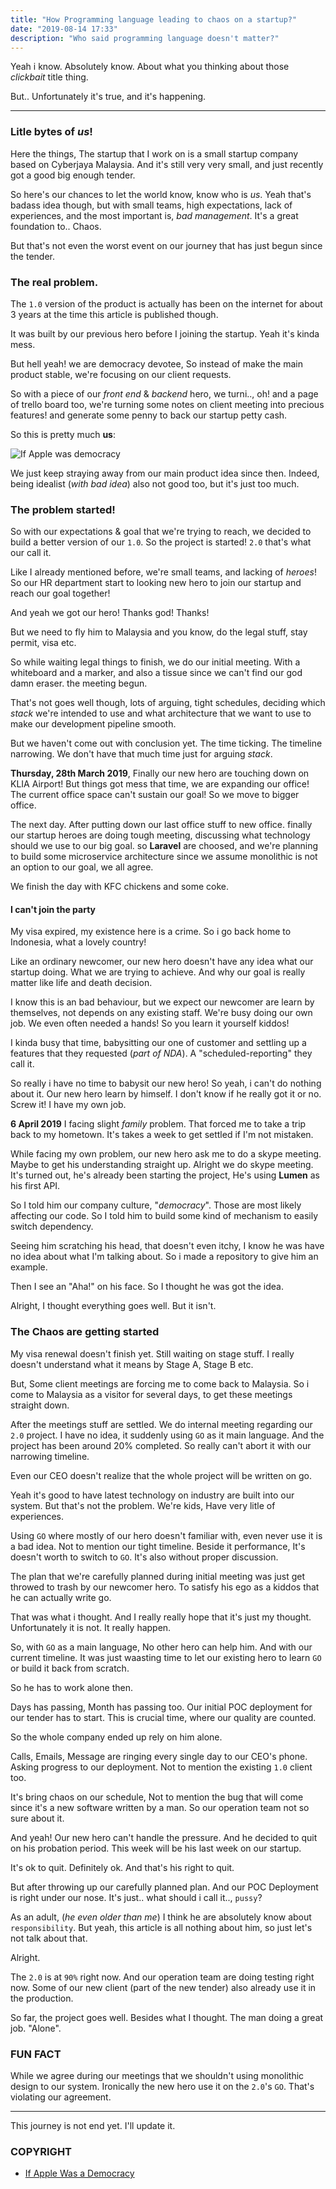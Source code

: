 ```yaml
---
title: "How Programming language leading to chaos on a startup?"
date: "2019-08-14 17:33"
description: "Who said programming language doesn't matter?"
---
```


Yeah i know. Absolutely know. About what you thinking about those _clickbait_ title thing.


But.. Unfortunately it's true, and it's happening.

---

### Litle bytes of _us_!

Here the things, The startup that I work on is a small startup company based on Cyberjaya Malaysia.
And it's still very very small, and just recently got a good big enough tender.

So here's our chances to let the world know, know who is _us_. Yeah that's badass idea though,
but with small teams, high expectations, lack of experiences, and the most important is, _bad management_. It's a great foundation to.. Chaos.

But that's not even the worst event on our journey that has just begun since the tender.

### The real problem.

The `1.0` version of the product is actually has been on the internet for about 3 years at the time this article is published though.

It was built by our previous hero before I joining the startup. Yeah it's kinda mess.

But hell yeah! we are democracy devotee, So instead of make the main product stable, we're focusing on our client requests.

So with a piece of our _front end_ & _backend_ hero, we turni.., oh! and a page of trello board too, we're turning some notes on client meeting into precious features!
and generate some penny to back our startup petty cash.

So this is pretty much **us**:

![If Apple was democracy](https://i.redd.it/r9906uyd68kx.png)

We just keep straying away from our main product idea since then. 
Indeed, being idealist (_with bad idea_) also not good too, but it's just too much.


### The problem started!

So with our expectations & goal that we're trying to reach, we decided to build a better version of our `1.0`. So the project is started! `2.0` that's what our call it.

Like I already mentioned before, we're small teams, and lacking of _heroes_!
So our HR department start to looking new hero to join our startup and reach our goal together!

And yeah we got our hero! Thanks god! Thanks!

But we need to fly him to Malaysia and you know, do the legal stuff, stay permit, visa etc.

So while waiting legal things to finish, we do our initial meeting. 
With a whiteboard and a marker, and also a tissue since we can't find our god damn eraser. the meeting begun. 

That's not goes well though, lots of arguing, tight schedules, deciding which _stack_ we're intended to use and what architecture that we want to use to make our development pipeline smooth.

But we haven't come out with conclusion yet. The time ticking. The timeline narrowing.  We don't have that much time just for arguing _stack_.

**Thursday, 28th March 2019**, Finally our new hero are touching down on KLIA Airport! But things got mess that time,
we are expanding our office! The current office space can't sustain our goal! So we move to bigger office.

The next day. After putting down our last office stuff to new office. finally our startup heroes are doing tough meeting, discussing what technology should we use to our big goal.
so **Laravel** are choosed, and we're planning to build some microservice architecture since we assume monolithic is not an option to our goal, we all agree.

We finish the day with KFC chickens and some coke.


####  I can't join the party

My visa expired,  my existence here is a crime. So i go back home to Indonesia, what a lovely country!

Like an ordinary newcomer, our new hero doesn't have any idea what our startup doing. What we are trying to achieve. And why our goal is really matter like life and death decision.

I know this is an bad behaviour, but we expect our newcomer are learn by themselves, not depends on any existing staff. We're busy doing our own job. We even often needed a hands! So you learn it yourself kiddos!

I kinda busy that time, babysitting our one of customer and settling up a features that they requested (_part of NDA_). A "scheduled-reporting" they call it.

So really i have no time to babysit our new hero! So yeah, i can't do nothing about it. Our new hero learn by himself. I don't know if he really got it or no. Screw it! I have my own job.

**6 April 2019** I facing slight _family_ problem. That forced me to take a trip back to my hometown. It's takes a week to get settled if I'm not mistaken.

While facing my own problem, our new hero ask me to do a skype meeting. Maybe to get his understanding straight up. Alright we do skype meeting. It's turned out, he's already been starting the project, He's using **Lumen** as his first API.

So I told him our company culture, "_democracy_". Those are most likely affecting our code. So I told him to build some kind of mechanism to easily switch dependency.

Seeing him scratching his head, that doesn't even itchy, I know he was have no idea about what I'm talking about. So i made a repository to give him an example. 

Then I see an "Aha!" on his face. So I thought he was got the idea.

Alright, I thought everything goes well. But it isn't.

### The Chaos are getting started

My visa renewal doesn't finish yet. Still waiting on stage stuff. I really doesn't understand what it means by Stage A, Stage B etc.

But, Some client meetings are forcing me to come back to Malaysia. So i come to Malaysia as a visitor for several days, to get these meetings straight down. 

After the meetings stuff are settled. We do internal meeting regarding our `2.0` project. I have no idea, it suddenly using `GO` as it main language. And the project has been around 20% completed. So really can't abort it with our narrowing timeline.

Even our CEO doesn't realize that the whole project will be written on go.

Yeah it's good to have latest technology on industry are built into our system. But that's not the problem. We're kids, Have very litle of experiences.

Using `GO` where mostly of our hero doesn't familiar with, even never use it is a bad idea. Not to mention our tight timeline. Beside it performance, 
It's doesn't worth to switch to `GO`. It's also without proper discussion.

The plan that we're  carefully planned during initial meeting was just get throwed to trash by our newcomer hero. To satisfy his ego as a kiddos that he can actually write go. 

That was what i thought. And I really really hope that it's just my thought.
Unfortunately it is not. It really happen.

So, with `GO` as a main language, No other hero can help him. And with our current timeline. It was just waasting time to let our existing hero to learn `GO` or build it back from scratch.

So he has to work alone then.

Days has passing, Month has passing too. Our initial POC deployment for our tender has to start. This is crucial time, where our quality are counted.

So the whole company ended up rely on him alone.

Calls, Emails, Message are ringing every single day to our CEO's phone. Asking progress to our deployment. Not to mention the existing `1.0` client too.

It's bring chaos on our schedule,  Not to mention the bug that will come since it's a new software written by a man. So our operation team not so sure about it.

And yeah! Our new hero can't handle the pressure. And he decided to quit on his probation period.  This week will be his last week on our startup. 

It's ok to quit. Definitely ok. And that's his right to quit.

But after throwing up our carefully planned plan. And our POC Deployment is right under our nose. It's just.. what should i call it.., `pussy`?

As an adult, (_he even older than me_) I think he are absolutely know about `responsibility`. But yeah, this article is all nothing about him, so just let's not talk about that.

Alright.

The `2.0` is at `90%` right now. And our operation team are doing testing right now. Some of our new client (part of the new tender) also already use it in the production.

So far, the project goes well. Besides what I thought. The man doing a great job. "Alone".


### FUN FACT

While we agree during our meetings that we shouldn't using monolithic design to our system. Ironically the new hero use it on the `2.0`'s `GO`. That's violating our agreement.


---

This journey is not end yet. I'll update it.



### COPYRIGHT

- [If Apple Was a Democracy](https://www.reddit.com/r/funny/comments/51pepa/if_apple_was_a_democracy/)
